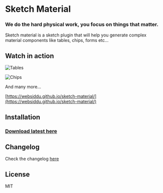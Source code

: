 # Sketch Material
### We do the hard physical work, you focus on things that matter.

Sketch material is a sketch plugin that will help you generate complex material components like tables, chips, forms etc…

## Watch in action

![Tables](https://websiddu.github.io/sketch-material/images/tables.gif)

![Chips](https://websiddu.github.io/sketch-material/images/chip.gif)

And many more...

[https://websiddu.github.io/sketch-material/](https://websiddu.github.io/sketch-material/)

## Installation
<!-- <a href="https://sketchpacks.com/websiddu/sketch-material/install">
  <img width="160" height="41" src="http://sketchpacks-com.s3.amazonaws.com/assets/badges/sketchpacks-badge-install.png" >
</a>

or -->

### [Download latest here](https://github.com/websiddu/sketch-material/raw/master/builds/versions/sketch-material.latest.zip)

<!-- ## Install with Sketch Runner
With Sketch Runner, just go to the `install` command and search for `sketch-material`. Runner allows you to manage plugins and do much more to speed up your workflow in Sketch. [Download Runner here](http://www.sketchrunner.com). -->

## Changelog
Check the changelog [here](https://github.com/websiddu/sketch-material/blob/master/changelog.md)

## License
MIT

